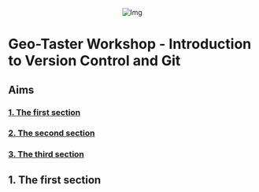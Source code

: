 <center><img src="{{ site.baseurl }}/BANNER_IMAGE.png" alt="Img"></center>

# Geo-Taster Workshop - Introduction to Version Control and Git

## Aims

### <a href="#section1"> 1. The first section</a>

### <a href="#section2"> 2. The second section</a>

### <a href="#section3"> 3. The third section</a>


<a name="section1"></a>

## 1. The first section


